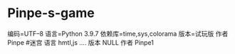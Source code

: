 # Pinpe-s-game
编码=UTF–8
语言=Python 3.9.7
依赖库=time,sys,colorama
版本=试玩版
作者 Pinpe
#迷宫
语言 hmtl,js ....
版本 NULL
作者 Pinpe1
